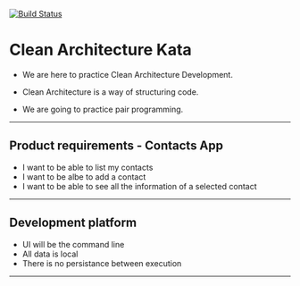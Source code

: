 [![Build Status](https://travis-ci.org/Karumi/KataContactsSwift.svg?branch=master)](https://travis-ci.org/Karumi/KataContactsSwift)
# Clean Architecture Kata

- We are here to practice Clean Architecture Development.

- Clean Architecture is a way of structuring code.

- We are going to practice pair programming.

---

## Product requirements - Contacts App

- I want to be able to list my contacts
- I want to be albe to add a contact
- I want to be able to see all the information of a selected contact

---

## Development platform
 - UI will be the command line
 - All data is local
 - There is no persistance between execution
---
